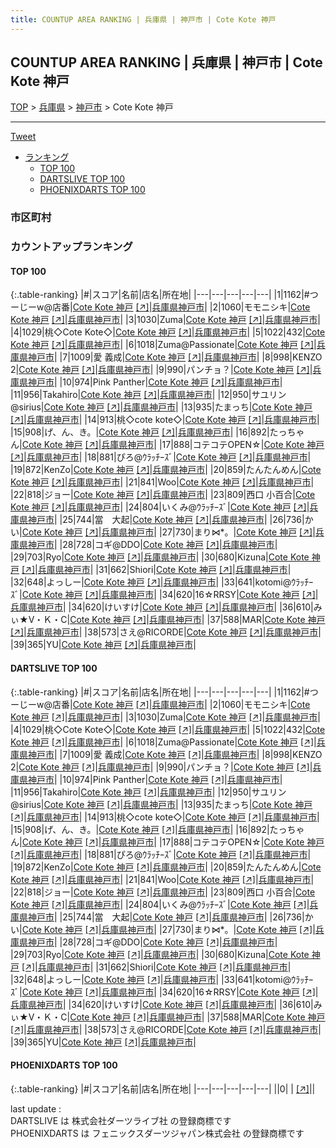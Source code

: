 ```yaml
---
title: COUNTUP AREA RANKING | 兵庫県 | 神戸市 | Cote Kote 神戸
---
```

## COUNTUP AREA RANKING | 兵庫県 | 神戸市 | Cote Kote 神戸

[TOP](/darts/rank/) > [兵庫県](/darts/rank/兵庫県/) > [神戸市](/darts/rank/兵庫県/神戸市/) > Cote Kote 神戸

___

<a href="https://twitter.com/share?ref_src=twsrc%5Etfw" data-text="COUNTUP AREA RANKING | 兵庫県神戸市Cote Kote 神戸" class="twitter-share-button" data-hashtags="DARTSLIVE,PHOENIXDARTS,darts,ダーツ" data-show-count="false">Tweet</a>

* [ランキング](#カウントアップランキング)
    * [TOP 100](#top-100)
    * [DARTSLIVE TOP 100](#dartslive-top-100)
    * [PHOENIXDARTS TOP 100](#phoenixdarts-top-100)

### 市区町村

<ul>

</ul>

### カウントアップランキング

#### TOP 100



{:.table-ranking}
|#|スコア|名前|店名|所在地|
|---|---|---|---|---|
|1|1162|<span class="rank-name-dl">#つーじーw@店番</span>|<a href="/darts/rank/shops/632d8fee28627b4d0d9b047a20a7ba1e.html">Cote Kote 神戸</a> <a href="https://search.dartslive.com/jp/shop/632d8fee28627b4d0d9b047a20a7ba1e">[↗]</a>|<a href="/darts/rank/兵庫県/神戸市">兵庫県神戸市</a>|
|2|1060|<span class="rank-name-dl">モモニシキ</span>|<a href="/darts/rank/shops/632d8fee28627b4d0d9b047a20a7ba1e.html">Cote Kote 神戸</a> <a href="https://search.dartslive.com/jp/shop/632d8fee28627b4d0d9b047a20a7ba1e">[↗]</a>|<a href="/darts/rank/兵庫県/神戸市">兵庫県神戸市</a>|
|3|1030|<span class="rank-name-dl">Zuma</span>|<a href="/darts/rank/shops/632d8fee28627b4d0d9b047a20a7ba1e.html">Cote Kote 神戸</a> <a href="https://search.dartslive.com/jp/shop/632d8fee28627b4d0d9b047a20a7ba1e">[↗]</a>|<a href="/darts/rank/兵庫県/神戸市">兵庫県神戸市</a>|
|4|1029|<span class="rank-name-dl">桃◇Cote Kote◇</span>|<a href="/darts/rank/shops/632d8fee28627b4d0d9b047a20a7ba1e.html">Cote Kote 神戸</a> <a href="https://search.dartslive.com/jp/shop/632d8fee28627b4d0d9b047a20a7ba1e">[↗]</a>|<a href="/darts/rank/兵庫県/神戸市">兵庫県神戸市</a>|
|5|1022|<span class="rank-name-dl">432</span>|<a href="/darts/rank/shops/632d8fee28627b4d0d9b047a20a7ba1e.html">Cote Kote 神戸</a> <a href="https://search.dartslive.com/jp/shop/632d8fee28627b4d0d9b047a20a7ba1e">[↗]</a>|<a href="/darts/rank/兵庫県/神戸市">兵庫県神戸市</a>|
|6|1018|<span class="rank-name-dl">Zuma@Passionate</span>|<a href="/darts/rank/shops/632d8fee28627b4d0d9b047a20a7ba1e.html">Cote Kote 神戸</a> <a href="https://search.dartslive.com/jp/shop/632d8fee28627b4d0d9b047a20a7ba1e">[↗]</a>|<a href="/darts/rank/兵庫県/神戸市">兵庫県神戸市</a>|
|7|1009|<span class="rank-name-dl">愛 義成</span>|<a href="/darts/rank/shops/632d8fee28627b4d0d9b047a20a7ba1e.html">Cote Kote 神戸</a> <a href="https://search.dartslive.com/jp/shop/632d8fee28627b4d0d9b047a20a7ba1e">[↗]</a>|<a href="/darts/rank/兵庫県/神戸市">兵庫県神戸市</a>|
|8|998|<span class="rank-name-dl">KENZO 2</span>|<a href="/darts/rank/shops/632d8fee28627b4d0d9b047a20a7ba1e.html">Cote Kote 神戸</a> <a href="https://search.dartslive.com/jp/shop/632d8fee28627b4d0d9b047a20a7ba1e">[↗]</a>|<a href="/darts/rank/兵庫県/神戸市">兵庫県神戸市</a>|
|9|990|<span class="rank-name-dl">パンチョ？</span>|<a href="/darts/rank/shops/632d8fee28627b4d0d9b047a20a7ba1e.html">Cote Kote 神戸</a> <a href="https://search.dartslive.com/jp/shop/632d8fee28627b4d0d9b047a20a7ba1e">[↗]</a>|<a href="/darts/rank/兵庫県/神戸市">兵庫県神戸市</a>|
|10|974|<span class="rank-name-dl">Pink Panther</span>|<a href="/darts/rank/shops/632d8fee28627b4d0d9b047a20a7ba1e.html">Cote Kote 神戸</a> <a href="https://search.dartslive.com/jp/shop/632d8fee28627b4d0d9b047a20a7ba1e">[↗]</a>|<a href="/darts/rank/兵庫県/神戸市">兵庫県神戸市</a>|
|11|956|<span class="rank-name-dl">Takahiro</span>|<a href="/darts/rank/shops/632d8fee28627b4d0d9b047a20a7ba1e.html">Cote Kote 神戸</a> <a href="https://search.dartslive.com/jp/shop/632d8fee28627b4d0d9b047a20a7ba1e">[↗]</a>|<a href="/darts/rank/兵庫県/神戸市">兵庫県神戸市</a>|
|12|950|<span class="rank-name-dl">サユリン@sirius</span>|<a href="/darts/rank/shops/632d8fee28627b4d0d9b047a20a7ba1e.html">Cote Kote 神戸</a> <a href="https://search.dartslive.com/jp/shop/632d8fee28627b4d0d9b047a20a7ba1e">[↗]</a>|<a href="/darts/rank/兵庫県/神戸市">兵庫県神戸市</a>|
|13|935|<span class="rank-name-dl">たまっち</span>|<a href="/darts/rank/shops/632d8fee28627b4d0d9b047a20a7ba1e.html">Cote Kote 神戸</a> <a href="https://search.dartslive.com/jp/shop/632d8fee28627b4d0d9b047a20a7ba1e">[↗]</a>|<a href="/darts/rank/兵庫県/神戸市">兵庫県神戸市</a>|
|14|913|<span class="rank-name-dl">桃◇cote kote◇</span>|<a href="/darts/rank/shops/632d8fee28627b4d0d9b047a20a7ba1e.html">Cote Kote 神戸</a> <a href="https://search.dartslive.com/jp/shop/632d8fee28627b4d0d9b047a20a7ba1e">[↗]</a>|<a href="/darts/rank/兵庫県/神戸市">兵庫県神戸市</a>|
|15|908|<span class="rank-name-dl">げ、ん、き。</span>|<a href="/darts/rank/shops/632d8fee28627b4d0d9b047a20a7ba1e.html">Cote Kote 神戸</a> <a href="https://search.dartslive.com/jp/shop/632d8fee28627b4d0d9b047a20a7ba1e">[↗]</a>|<a href="/darts/rank/兵庫県/神戸市">兵庫県神戸市</a>|
|16|892|<span class="rank-name-dl">たっちゃん</span>|<a href="/darts/rank/shops/632d8fee28627b4d0d9b047a20a7ba1e.html">Cote Kote 神戸</a> <a href="https://search.dartslive.com/jp/shop/632d8fee28627b4d0d9b047a20a7ba1e">[↗]</a>|<a href="/darts/rank/兵庫県/神戸市">兵庫県神戸市</a>|
|17|888|<span class="rank-name-dl">コテコテOPEN☆</span>|<a href="/darts/rank/shops/632d8fee28627b4d0d9b047a20a7ba1e.html">Cote Kote 神戸</a> <a href="https://search.dartslive.com/jp/shop/632d8fee28627b4d0d9b047a20a7ba1e">[↗]</a>|<a href="/darts/rank/兵庫県/神戸市">兵庫県神戸市</a>|
|18|881|<span class="rank-name-dl">ぴろ@ｳﾗｯﾁｰｽﾞ</span>|<a href="/darts/rank/shops/632d8fee28627b4d0d9b047a20a7ba1e.html">Cote Kote 神戸</a> <a href="https://search.dartslive.com/jp/shop/632d8fee28627b4d0d9b047a20a7ba1e">[↗]</a>|<a href="/darts/rank/兵庫県/神戸市">兵庫県神戸市</a>|
|19|872|<span class="rank-name-dl">KenZo</span>|<a href="/darts/rank/shops/632d8fee28627b4d0d9b047a20a7ba1e.html">Cote Kote 神戸</a> <a href="https://search.dartslive.com/jp/shop/632d8fee28627b4d0d9b047a20a7ba1e">[↗]</a>|<a href="/darts/rank/兵庫県/神戸市">兵庫県神戸市</a>|
|20|859|<span class="rank-name-dl">たんたんめん</span>|<a href="/darts/rank/shops/632d8fee28627b4d0d9b047a20a7ba1e.html">Cote Kote 神戸</a> <a href="https://search.dartslive.com/jp/shop/632d8fee28627b4d0d9b047a20a7ba1e">[↗]</a>|<a href="/darts/rank/兵庫県/神戸市">兵庫県神戸市</a>|
|21|841|<span class="rank-name-dl">Woo</span>|<a href="/darts/rank/shops/632d8fee28627b4d0d9b047a20a7ba1e.html">Cote Kote 神戸</a> <a href="https://search.dartslive.com/jp/shop/632d8fee28627b4d0d9b047a20a7ba1e">[↗]</a>|<a href="/darts/rank/兵庫県/神戸市">兵庫県神戸市</a>|
|22|818|<span class="rank-name-dl">ジョー</span>|<a href="/darts/rank/shops/632d8fee28627b4d0d9b047a20a7ba1e.html">Cote Kote 神戸</a> <a href="https://search.dartslive.com/jp/shop/632d8fee28627b4d0d9b047a20a7ba1e">[↗]</a>|<a href="/darts/rank/兵庫県/神戸市">兵庫県神戸市</a>|
|23|809|<span class="rank-name-dl">西口 小百合</span>|<a href="/darts/rank/shops/632d8fee28627b4d0d9b047a20a7ba1e.html">Cote Kote 神戸</a> <a href="https://search.dartslive.com/jp/shop/632d8fee28627b4d0d9b047a20a7ba1e">[↗]</a>|<a href="/darts/rank/兵庫県/神戸市">兵庫県神戸市</a>|
|24|804|<span class="rank-name-dl">いくみ@ｳﾗｯﾁｰｽﾞ</span>|<a href="/darts/rank/shops/632d8fee28627b4d0d9b047a20a7ba1e.html">Cote Kote 神戸</a> <a href="https://search.dartslive.com/jp/shop/632d8fee28627b4d0d9b047a20a7ba1e">[↗]</a>|<a href="/darts/rank/兵庫県/神戸市">兵庫県神戸市</a>|
|25|744|<span class="rank-name-dl">當　大起</span>|<a href="/darts/rank/shops/632d8fee28627b4d0d9b047a20a7ba1e.html">Cote Kote 神戸</a> <a href="https://search.dartslive.com/jp/shop/632d8fee28627b4d0d9b047a20a7ba1e">[↗]</a>|<a href="/darts/rank/兵庫県/神戸市">兵庫県神戸市</a>|
|26|736|<span class="rank-name-dl">かい</span>|<a href="/darts/rank/shops/632d8fee28627b4d0d9b047a20a7ba1e.html">Cote Kote 神戸</a> <a href="https://search.dartslive.com/jp/shop/632d8fee28627b4d0d9b047a20a7ba1e">[↗]</a>|<a href="/darts/rank/兵庫県/神戸市">兵庫県神戸市</a>|
|27|730|<span class="rank-name-dl">まり⋈*。</span>|<a href="/darts/rank/shops/632d8fee28627b4d0d9b047a20a7ba1e.html">Cote Kote 神戸</a> <a href="https://search.dartslive.com/jp/shop/632d8fee28627b4d0d9b047a20a7ba1e">[↗]</a>|<a href="/darts/rank/兵庫県/神戸市">兵庫県神戸市</a>|
|28|728|<span class="rank-name-dl">コギ@DDO</span>|<a href="/darts/rank/shops/632d8fee28627b4d0d9b047a20a7ba1e.html">Cote Kote 神戸</a> <a href="https://search.dartslive.com/jp/shop/632d8fee28627b4d0d9b047a20a7ba1e">[↗]</a>|<a href="/darts/rank/兵庫県/神戸市">兵庫県神戸市</a>|
|29|703|<span class="rank-name-dl">Ryo</span>|<a href="/darts/rank/shops/632d8fee28627b4d0d9b047a20a7ba1e.html">Cote Kote 神戸</a> <a href="https://search.dartslive.com/jp/shop/632d8fee28627b4d0d9b047a20a7ba1e">[↗]</a>|<a href="/darts/rank/兵庫県/神戸市">兵庫県神戸市</a>|
|30|680|<span class="rank-name-dl">Kizuna</span>|<a href="/darts/rank/shops/632d8fee28627b4d0d9b047a20a7ba1e.html">Cote Kote 神戸</a> <a href="https://search.dartslive.com/jp/shop/632d8fee28627b4d0d9b047a20a7ba1e">[↗]</a>|<a href="/darts/rank/兵庫県/神戸市">兵庫県神戸市</a>|
|31|662|<span class="rank-name-dl">Shiori</span>|<a href="/darts/rank/shops/632d8fee28627b4d0d9b047a20a7ba1e.html">Cote Kote 神戸</a> <a href="https://search.dartslive.com/jp/shop/632d8fee28627b4d0d9b047a20a7ba1e">[↗]</a>|<a href="/darts/rank/兵庫県/神戸市">兵庫県神戸市</a>|
|32|648|<span class="rank-name-dl">よっしー</span>|<a href="/darts/rank/shops/632d8fee28627b4d0d9b047a20a7ba1e.html">Cote Kote 神戸</a> <a href="https://search.dartslive.com/jp/shop/632d8fee28627b4d0d9b047a20a7ba1e">[↗]</a>|<a href="/darts/rank/兵庫県/神戸市">兵庫県神戸市</a>|
|33|641|<span class="rank-name-dl">kotomi@ｳﾗｯﾁｰｽﾞ</span>|<a href="/darts/rank/shops/632d8fee28627b4d0d9b047a20a7ba1e.html">Cote Kote 神戸</a> <a href="https://search.dartslive.com/jp/shop/632d8fee28627b4d0d9b047a20a7ba1e">[↗]</a>|<a href="/darts/rank/兵庫県/神戸市">兵庫県神戸市</a>|
|34|620|<span class="rank-name-dl">16☆RRSY</span>|<a href="/darts/rank/shops/632d8fee28627b4d0d9b047a20a7ba1e.html">Cote Kote 神戸</a> <a href="https://search.dartslive.com/jp/shop/632d8fee28627b4d0d9b047a20a7ba1e">[↗]</a>|<a href="/darts/rank/兵庫県/神戸市">兵庫県神戸市</a>|
|34|620|<span class="rank-name-dl">けいすけ</span>|<a href="/darts/rank/shops/632d8fee28627b4d0d9b047a20a7ba1e.html">Cote Kote 神戸</a> <a href="https://search.dartslive.com/jp/shop/632d8fee28627b4d0d9b047a20a7ba1e">[↗]</a>|<a href="/darts/rank/兵庫県/神戸市">兵庫県神戸市</a>|
|36|610|<span class="rank-name-dl">みぃ★V・Ｋ・C</span>|<a href="/darts/rank/shops/632d8fee28627b4d0d9b047a20a7ba1e.html">Cote Kote 神戸</a> <a href="https://search.dartslive.com/jp/shop/632d8fee28627b4d0d9b047a20a7ba1e">[↗]</a>|<a href="/darts/rank/兵庫県/神戸市">兵庫県神戸市</a>|
|37|588|<span class="rank-name-dl">MAR</span>|<a href="/darts/rank/shops/632d8fee28627b4d0d9b047a20a7ba1e.html">Cote Kote 神戸</a> <a href="https://search.dartslive.com/jp/shop/632d8fee28627b4d0d9b047a20a7ba1e">[↗]</a>|<a href="/darts/rank/兵庫県/神戸市">兵庫県神戸市</a>|
|38|573|<span class="rank-name-dl">さえ@RICORDE</span>|<a href="/darts/rank/shops/632d8fee28627b4d0d9b047a20a7ba1e.html">Cote Kote 神戸</a> <a href="https://search.dartslive.com/jp/shop/632d8fee28627b4d0d9b047a20a7ba1e">[↗]</a>|<a href="/darts/rank/兵庫県/神戸市">兵庫県神戸市</a>|
|39|365|<span class="rank-name-dl">YU</span>|<a href="/darts/rank/shops/632d8fee28627b4d0d9b047a20a7ba1e.html">Cote Kote 神戸</a> <a href="https://search.dartslive.com/jp/shop/632d8fee28627b4d0d9b047a20a7ba1e">[↗]</a>|<a href="/darts/rank/兵庫県/神戸市">兵庫県神戸市</a>|


#### DARTSLIVE TOP 100



{:.table-ranking}
|#|スコア|名前|店名|所在地|
|---|---|---|---|---|
|1|1162|<span class="rank-name-dl">#つーじーw@店番</span>|<a href="/darts/rank/shops/632d8fee28627b4d0d9b047a20a7ba1e.html">Cote Kote 神戸</a> <a href="https://search.dartslive.com/jp/shop/632d8fee28627b4d0d9b047a20a7ba1e">[↗]</a>|<a href="/darts/rank/兵庫県/神戸市">兵庫県神戸市</a>|
|2|1060|<span class="rank-name-dl">モモニシキ</span>|<a href="/darts/rank/shops/632d8fee28627b4d0d9b047a20a7ba1e.html">Cote Kote 神戸</a> <a href="https://search.dartslive.com/jp/shop/632d8fee28627b4d0d9b047a20a7ba1e">[↗]</a>|<a href="/darts/rank/兵庫県/神戸市">兵庫県神戸市</a>|
|3|1030|<span class="rank-name-dl">Zuma</span>|<a href="/darts/rank/shops/632d8fee28627b4d0d9b047a20a7ba1e.html">Cote Kote 神戸</a> <a href="https://search.dartslive.com/jp/shop/632d8fee28627b4d0d9b047a20a7ba1e">[↗]</a>|<a href="/darts/rank/兵庫県/神戸市">兵庫県神戸市</a>|
|4|1029|<span class="rank-name-dl">桃◇Cote Kote◇</span>|<a href="/darts/rank/shops/632d8fee28627b4d0d9b047a20a7ba1e.html">Cote Kote 神戸</a> <a href="https://search.dartslive.com/jp/shop/632d8fee28627b4d0d9b047a20a7ba1e">[↗]</a>|<a href="/darts/rank/兵庫県/神戸市">兵庫県神戸市</a>|
|5|1022|<span class="rank-name-dl">432</span>|<a href="/darts/rank/shops/632d8fee28627b4d0d9b047a20a7ba1e.html">Cote Kote 神戸</a> <a href="https://search.dartslive.com/jp/shop/632d8fee28627b4d0d9b047a20a7ba1e">[↗]</a>|<a href="/darts/rank/兵庫県/神戸市">兵庫県神戸市</a>|
|6|1018|<span class="rank-name-dl">Zuma@Passionate</span>|<a href="/darts/rank/shops/632d8fee28627b4d0d9b047a20a7ba1e.html">Cote Kote 神戸</a> <a href="https://search.dartslive.com/jp/shop/632d8fee28627b4d0d9b047a20a7ba1e">[↗]</a>|<a href="/darts/rank/兵庫県/神戸市">兵庫県神戸市</a>|
|7|1009|<span class="rank-name-dl">愛 義成</span>|<a href="/darts/rank/shops/632d8fee28627b4d0d9b047a20a7ba1e.html">Cote Kote 神戸</a> <a href="https://search.dartslive.com/jp/shop/632d8fee28627b4d0d9b047a20a7ba1e">[↗]</a>|<a href="/darts/rank/兵庫県/神戸市">兵庫県神戸市</a>|
|8|998|<span class="rank-name-dl">KENZO 2</span>|<a href="/darts/rank/shops/632d8fee28627b4d0d9b047a20a7ba1e.html">Cote Kote 神戸</a> <a href="https://search.dartslive.com/jp/shop/632d8fee28627b4d0d9b047a20a7ba1e">[↗]</a>|<a href="/darts/rank/兵庫県/神戸市">兵庫県神戸市</a>|
|9|990|<span class="rank-name-dl">パンチョ？</span>|<a href="/darts/rank/shops/632d8fee28627b4d0d9b047a20a7ba1e.html">Cote Kote 神戸</a> <a href="https://search.dartslive.com/jp/shop/632d8fee28627b4d0d9b047a20a7ba1e">[↗]</a>|<a href="/darts/rank/兵庫県/神戸市">兵庫県神戸市</a>|
|10|974|<span class="rank-name-dl">Pink Panther</span>|<a href="/darts/rank/shops/632d8fee28627b4d0d9b047a20a7ba1e.html">Cote Kote 神戸</a> <a href="https://search.dartslive.com/jp/shop/632d8fee28627b4d0d9b047a20a7ba1e">[↗]</a>|<a href="/darts/rank/兵庫県/神戸市">兵庫県神戸市</a>|
|11|956|<span class="rank-name-dl">Takahiro</span>|<a href="/darts/rank/shops/632d8fee28627b4d0d9b047a20a7ba1e.html">Cote Kote 神戸</a> <a href="https://search.dartslive.com/jp/shop/632d8fee28627b4d0d9b047a20a7ba1e">[↗]</a>|<a href="/darts/rank/兵庫県/神戸市">兵庫県神戸市</a>|
|12|950|<span class="rank-name-dl">サユリン@sirius</span>|<a href="/darts/rank/shops/632d8fee28627b4d0d9b047a20a7ba1e.html">Cote Kote 神戸</a> <a href="https://search.dartslive.com/jp/shop/632d8fee28627b4d0d9b047a20a7ba1e">[↗]</a>|<a href="/darts/rank/兵庫県/神戸市">兵庫県神戸市</a>|
|13|935|<span class="rank-name-dl">たまっち</span>|<a href="/darts/rank/shops/632d8fee28627b4d0d9b047a20a7ba1e.html">Cote Kote 神戸</a> <a href="https://search.dartslive.com/jp/shop/632d8fee28627b4d0d9b047a20a7ba1e">[↗]</a>|<a href="/darts/rank/兵庫県/神戸市">兵庫県神戸市</a>|
|14|913|<span class="rank-name-dl">桃◇cote kote◇</span>|<a href="/darts/rank/shops/632d8fee28627b4d0d9b047a20a7ba1e.html">Cote Kote 神戸</a> <a href="https://search.dartslive.com/jp/shop/632d8fee28627b4d0d9b047a20a7ba1e">[↗]</a>|<a href="/darts/rank/兵庫県/神戸市">兵庫県神戸市</a>|
|15|908|<span class="rank-name-dl">げ、ん、き。</span>|<a href="/darts/rank/shops/632d8fee28627b4d0d9b047a20a7ba1e.html">Cote Kote 神戸</a> <a href="https://search.dartslive.com/jp/shop/632d8fee28627b4d0d9b047a20a7ba1e">[↗]</a>|<a href="/darts/rank/兵庫県/神戸市">兵庫県神戸市</a>|
|16|892|<span class="rank-name-dl">たっちゃん</span>|<a href="/darts/rank/shops/632d8fee28627b4d0d9b047a20a7ba1e.html">Cote Kote 神戸</a> <a href="https://search.dartslive.com/jp/shop/632d8fee28627b4d0d9b047a20a7ba1e">[↗]</a>|<a href="/darts/rank/兵庫県/神戸市">兵庫県神戸市</a>|
|17|888|<span class="rank-name-dl">コテコテOPEN☆</span>|<a href="/darts/rank/shops/632d8fee28627b4d0d9b047a20a7ba1e.html">Cote Kote 神戸</a> <a href="https://search.dartslive.com/jp/shop/632d8fee28627b4d0d9b047a20a7ba1e">[↗]</a>|<a href="/darts/rank/兵庫県/神戸市">兵庫県神戸市</a>|
|18|881|<span class="rank-name-dl">ぴろ@ｳﾗｯﾁｰｽﾞ</span>|<a href="/darts/rank/shops/632d8fee28627b4d0d9b047a20a7ba1e.html">Cote Kote 神戸</a> <a href="https://search.dartslive.com/jp/shop/632d8fee28627b4d0d9b047a20a7ba1e">[↗]</a>|<a href="/darts/rank/兵庫県/神戸市">兵庫県神戸市</a>|
|19|872|<span class="rank-name-dl">KenZo</span>|<a href="/darts/rank/shops/632d8fee28627b4d0d9b047a20a7ba1e.html">Cote Kote 神戸</a> <a href="https://search.dartslive.com/jp/shop/632d8fee28627b4d0d9b047a20a7ba1e">[↗]</a>|<a href="/darts/rank/兵庫県/神戸市">兵庫県神戸市</a>|
|20|859|<span class="rank-name-dl">たんたんめん</span>|<a href="/darts/rank/shops/632d8fee28627b4d0d9b047a20a7ba1e.html">Cote Kote 神戸</a> <a href="https://search.dartslive.com/jp/shop/632d8fee28627b4d0d9b047a20a7ba1e">[↗]</a>|<a href="/darts/rank/兵庫県/神戸市">兵庫県神戸市</a>|
|21|841|<span class="rank-name-dl">Woo</span>|<a href="/darts/rank/shops/632d8fee28627b4d0d9b047a20a7ba1e.html">Cote Kote 神戸</a> <a href="https://search.dartslive.com/jp/shop/632d8fee28627b4d0d9b047a20a7ba1e">[↗]</a>|<a href="/darts/rank/兵庫県/神戸市">兵庫県神戸市</a>|
|22|818|<span class="rank-name-dl">ジョー</span>|<a href="/darts/rank/shops/632d8fee28627b4d0d9b047a20a7ba1e.html">Cote Kote 神戸</a> <a href="https://search.dartslive.com/jp/shop/632d8fee28627b4d0d9b047a20a7ba1e">[↗]</a>|<a href="/darts/rank/兵庫県/神戸市">兵庫県神戸市</a>|
|23|809|<span class="rank-name-dl">西口 小百合</span>|<a href="/darts/rank/shops/632d8fee28627b4d0d9b047a20a7ba1e.html">Cote Kote 神戸</a> <a href="https://search.dartslive.com/jp/shop/632d8fee28627b4d0d9b047a20a7ba1e">[↗]</a>|<a href="/darts/rank/兵庫県/神戸市">兵庫県神戸市</a>|
|24|804|<span class="rank-name-dl">いくみ@ｳﾗｯﾁｰｽﾞ</span>|<a href="/darts/rank/shops/632d8fee28627b4d0d9b047a20a7ba1e.html">Cote Kote 神戸</a> <a href="https://search.dartslive.com/jp/shop/632d8fee28627b4d0d9b047a20a7ba1e">[↗]</a>|<a href="/darts/rank/兵庫県/神戸市">兵庫県神戸市</a>|
|25|744|<span class="rank-name-dl">當　大起</span>|<a href="/darts/rank/shops/632d8fee28627b4d0d9b047a20a7ba1e.html">Cote Kote 神戸</a> <a href="https://search.dartslive.com/jp/shop/632d8fee28627b4d0d9b047a20a7ba1e">[↗]</a>|<a href="/darts/rank/兵庫県/神戸市">兵庫県神戸市</a>|
|26|736|<span class="rank-name-dl">かい</span>|<a href="/darts/rank/shops/632d8fee28627b4d0d9b047a20a7ba1e.html">Cote Kote 神戸</a> <a href="https://search.dartslive.com/jp/shop/632d8fee28627b4d0d9b047a20a7ba1e">[↗]</a>|<a href="/darts/rank/兵庫県/神戸市">兵庫県神戸市</a>|
|27|730|<span class="rank-name-dl">まり⋈*。</span>|<a href="/darts/rank/shops/632d8fee28627b4d0d9b047a20a7ba1e.html">Cote Kote 神戸</a> <a href="https://search.dartslive.com/jp/shop/632d8fee28627b4d0d9b047a20a7ba1e">[↗]</a>|<a href="/darts/rank/兵庫県/神戸市">兵庫県神戸市</a>|
|28|728|<span class="rank-name-dl">コギ@DDO</span>|<a href="/darts/rank/shops/632d8fee28627b4d0d9b047a20a7ba1e.html">Cote Kote 神戸</a> <a href="https://search.dartslive.com/jp/shop/632d8fee28627b4d0d9b047a20a7ba1e">[↗]</a>|<a href="/darts/rank/兵庫県/神戸市">兵庫県神戸市</a>|
|29|703|<span class="rank-name-dl">Ryo</span>|<a href="/darts/rank/shops/632d8fee28627b4d0d9b047a20a7ba1e.html">Cote Kote 神戸</a> <a href="https://search.dartslive.com/jp/shop/632d8fee28627b4d0d9b047a20a7ba1e">[↗]</a>|<a href="/darts/rank/兵庫県/神戸市">兵庫県神戸市</a>|
|30|680|<span class="rank-name-dl">Kizuna</span>|<a href="/darts/rank/shops/632d8fee28627b4d0d9b047a20a7ba1e.html">Cote Kote 神戸</a> <a href="https://search.dartslive.com/jp/shop/632d8fee28627b4d0d9b047a20a7ba1e">[↗]</a>|<a href="/darts/rank/兵庫県/神戸市">兵庫県神戸市</a>|
|31|662|<span class="rank-name-dl">Shiori</span>|<a href="/darts/rank/shops/632d8fee28627b4d0d9b047a20a7ba1e.html">Cote Kote 神戸</a> <a href="https://search.dartslive.com/jp/shop/632d8fee28627b4d0d9b047a20a7ba1e">[↗]</a>|<a href="/darts/rank/兵庫県/神戸市">兵庫県神戸市</a>|
|32|648|<span class="rank-name-dl">よっしー</span>|<a href="/darts/rank/shops/632d8fee28627b4d0d9b047a20a7ba1e.html">Cote Kote 神戸</a> <a href="https://search.dartslive.com/jp/shop/632d8fee28627b4d0d9b047a20a7ba1e">[↗]</a>|<a href="/darts/rank/兵庫県/神戸市">兵庫県神戸市</a>|
|33|641|<span class="rank-name-dl">kotomi@ｳﾗｯﾁｰｽﾞ</span>|<a href="/darts/rank/shops/632d8fee28627b4d0d9b047a20a7ba1e.html">Cote Kote 神戸</a> <a href="https://search.dartslive.com/jp/shop/632d8fee28627b4d0d9b047a20a7ba1e">[↗]</a>|<a href="/darts/rank/兵庫県/神戸市">兵庫県神戸市</a>|
|34|620|<span class="rank-name-dl">16☆RRSY</span>|<a href="/darts/rank/shops/632d8fee28627b4d0d9b047a20a7ba1e.html">Cote Kote 神戸</a> <a href="https://search.dartslive.com/jp/shop/632d8fee28627b4d0d9b047a20a7ba1e">[↗]</a>|<a href="/darts/rank/兵庫県/神戸市">兵庫県神戸市</a>|
|34|620|<span class="rank-name-dl">けいすけ</span>|<a href="/darts/rank/shops/632d8fee28627b4d0d9b047a20a7ba1e.html">Cote Kote 神戸</a> <a href="https://search.dartslive.com/jp/shop/632d8fee28627b4d0d9b047a20a7ba1e">[↗]</a>|<a href="/darts/rank/兵庫県/神戸市">兵庫県神戸市</a>|
|36|610|<span class="rank-name-dl">みぃ★V・Ｋ・C</span>|<a href="/darts/rank/shops/632d8fee28627b4d0d9b047a20a7ba1e.html">Cote Kote 神戸</a> <a href="https://search.dartslive.com/jp/shop/632d8fee28627b4d0d9b047a20a7ba1e">[↗]</a>|<a href="/darts/rank/兵庫県/神戸市">兵庫県神戸市</a>|
|37|588|<span class="rank-name-dl">MAR</span>|<a href="/darts/rank/shops/632d8fee28627b4d0d9b047a20a7ba1e.html">Cote Kote 神戸</a> <a href="https://search.dartslive.com/jp/shop/632d8fee28627b4d0d9b047a20a7ba1e">[↗]</a>|<a href="/darts/rank/兵庫県/神戸市">兵庫県神戸市</a>|
|38|573|<span class="rank-name-dl">さえ@RICORDE</span>|<a href="/darts/rank/shops/632d8fee28627b4d0d9b047a20a7ba1e.html">Cote Kote 神戸</a> <a href="https://search.dartslive.com/jp/shop/632d8fee28627b4d0d9b047a20a7ba1e">[↗]</a>|<a href="/darts/rank/兵庫県/神戸市">兵庫県神戸市</a>|
|39|365|<span class="rank-name-dl">YU</span>|<a href="/darts/rank/shops/632d8fee28627b4d0d9b047a20a7ba1e.html">Cote Kote 神戸</a> <a href="https://search.dartslive.com/jp/shop/632d8fee28627b4d0d9b047a20a7ba1e">[↗]</a>|<a href="/darts/rank/兵庫県/神戸市">兵庫県神戸市</a>|


#### PHOENIXDARTS TOP 100



{:.table-ranking}
|#|スコア|名前|店名|所在地|
|---|---|---|---|---|
||0|<span class="rank-name-dl"> </span>|<a href="/darts/rank/shops/.html"></a> <a href="">[↗]</a>|<a href="/darts/rank//"></a>|


<div class="footer border-top border-gray-light mt-5 pt-3 text-right text-gray">
    last update : <span style="font-weight: italic" id="foot_last_modified"></span><br />
    DARTSLIVE は 株式会社ダーツライブ社 の登録商標です<br />
    PHOENIXDARTS は フェニックスダーツジャパン株式会社 の登録商標です<br />
</div>

<script src="https://cdnjs.cloudflare.com/ajax/libs/jquery.tablesorter/2.31.3/js/jquery.tablesorter.min.js" integrity="sha512-qzgd5cYSZcosqpzpn7zF2ZId8f/8CHmFKZ8j7mU4OUXTNRd5g+ZHBPsgKEwoqxCtdQvExE5LprwwPAgoicguNg==" crossorigin="anonymous" referrerpolicy="no-referrer"></script>
<link rel="stylesheet" href="https://cdnjs.cloudflare.com/ajax/libs/jquery.tablesorter/2.31.3/css/theme.default.min.css" integrity="sha512-wghhOJkjQX0Lh3NSWvNKeZ0ZpNn+SPVXX1Qyc9OCaogADktxrBiBdKGDoqVUOyhStvMBmJQ8ZdMHiR3wuEq8+w==" crossorigin="anonymous" referrerpolicy="no-referrer" />
<script>
$(function() {
    $(".table-ranking").tablesorter({sortList:[[0, 0]]});
    $("#foot_last_modified").text(formatDate(new Date(document.lastModified), 'yyyy-MM-dd HH:mm:ss'));
});
</script>

<script async src="https://platform.twitter.com/widgets.js" charset="utf-8"></script>